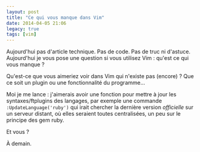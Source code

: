 ```yaml
---
layout: post
title: "Ce qui vous manque dans Vim"
date: 2014-04-05 21:06
legacy: true
tags: [vim]
---
```


Aujourd'hui pas d'article technique. Pas de code. Pas de truc ni
d'astuce. Aujourd'hui je vous pose une question si vous utilisez Vim :
qu'est ce qui vous manque ?

<!-- more -->

Qu'est-ce que vous aimeriez voir dans Vim qui n'existe pas (encore) ?
Que ce soit un plugin ou une fonctionnalité du programme…

Moi je me lance : j'aimerais avoir une fonction pour mettre à jour les
syntaxes/ftplugins des langages, par exemple une commande
`:UpdateLanguage('ruby')` qui irait chercher la dernière version
*officielle* sur un serveur distant, où elles seraient toutes centralisées,
un peu sur le principe des gem ruby.

Et vous ?



À demain.


